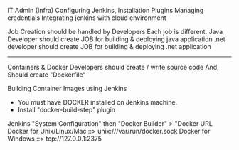 IT Admin (Infra)
   Configuring Jenkins, Installation Plugins
   Managing credentials
   Integrating jenkins with cloud environment

Job Creation should be handled by Developers
   Each job is different.
	Java Developer should create JOB for building & deploying java application
	.net developer should create JOB for building & deploying .net application

-------------------------------
Containers & Docker 
Developers should create / write source code 
And, Should create "Dockerfile"

Building Container Images using Jenkins
+ You must have DOCKER installed on Jenkins machine.
+ Install "docker-build-step" plugin

Jenkins "System Configuration" then "Docker Builder" > "Docker URL
Docker for Unix/Linux/Mac ::> unix:///var/run/docker.sock
Docker for Windows        ::> tcp://127.0.0.1:2375